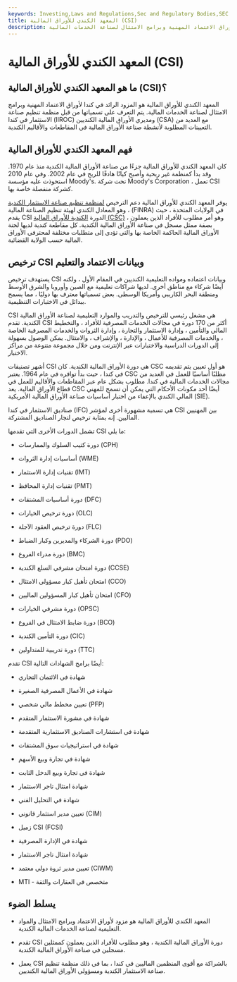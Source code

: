 ```yaml
---
keywords: Investing,Laws and Regulations,Sec and Regulatory Bodies,SEC
title: المعهد الكندي للأوراق المالية (CSI)
description: المعهد الكندي للأوراق المالية هو المزود الرائد في كندا لأوراق الاعتماد المهنية وبرامج الامتثال لصناعة الخدمات المالية.
---
```


# المعهد الكندي للأوراق المالية (CSI)
## ما هو المعهد الكندي للأوراق المالية (CSI)؟

المعهد الكندي للأوراق المالية هو المزود الرائد في كندا لأوراق الاعتماد المهنية وبرامج الامتثال لصناعة الخدمات المالية. يتم التعرف على تسمياتها من قبل منظمة تنظيم صناعة الاستثمار في كندا (IIROC) ومديري الأوراق المالية الكنديين (CSA) مع العديد من التعيينات المطلوبة لأنشطة صناعة الأوراق المالية في المقاطعات والأقاليم الكندية.

## فهم المعهد الكندي للأوراق المالية

كان المعهد الكندي للأوراق المالية جزءًا من صناعة الأوراق المالية الكندية منذ عام 1970. وقد بدأ كمنظمة غير ربحية وأصبح كيانًا هادفًا للربح في عام 2002. وفي عام 2010 استحوذت عليه مؤسسة Moody's. تحت شركة Moody's Corporation ، تعمل CSI كشركة منفصلة خاصة بها.

يوفر المعهد الكندي للأوراق المالية دعم الترخيص [لمنظمة تنظيم صناعة الاستثمار الكندية](/investment-industry-regulatory-organization-of-canada-iiroc) ، وهو المعادل الكندي لهيئة تنظيم الصناعة المالية (FINRA) في الولايات المتحدة ، حيث يقدم CSI الدورة [الكندية للأوراق المالية (CSC)](/csc) ، وهو أمر مطلوب للأفراد الذين يعملون بصفة ممثل مسجل في صناعة الأوراق المالية الكندية. كل مقاطعة كندية لديها لجنة الأوراق المالية الحاكمة الخاصة بها والتي تؤدي إلى متطلبات مختلفة لمحترفي الأوراق المالية حسب الولاية القضائية.

## ترخيص CSI وبيانات الاعتماد والتعليم

يستهدف ترخيص CSI وبيانات اعتماده ومواده التعليمية الكنديين في المقام الأول ، ولكنه أيضًا شركاء مع مناطق أخرى. لديها شراكات تعليمية مع الصين وأوروبا والشرق الأوسط ومنطقة البحر الكاريبي وأمريكا الوسطى. بعض تسمياتها معترف بها دوليًا ، مما يسمح ببدائل في الاختبارات التنظيمية.

CSI هي مشغل رئيسي للترخيص والتدريب والموارد التعليمية لصناعة الأوراق المالية الكندية. تقدم CSI أكثر من 170 دورة في مجالات الخدمات المصرفية للأفراد ، والتخطيط المالي والتأمين ، وإدارة الاستثمار والتجارة ، وإدارة الثروات والخدمات المصرفية الخاصة ، والخدمات المصرفية للأعمال ، والإدارة ، والإشراف ، والامتثال. يمكن الوصول بسهولة إلى الدورات الدراسية والاختبارات عبر الإنترنت ومن خلال مجموعة متنوعة من مراكز الاختبار.

أشهر تصنيفات CSI هي دورة الأوراق المالية الكندية. كان CSC هو أول تعيين يتم تقديمه في كندا ، حيث بدأ توافره في عام 1964. يعتبر CSC مطلبًا أساسيًا للعمل في العديد من مجالات الخدمات المالية في كندا. مطلوب بشكل عام عبر المقاطعات والأقاليم للعمل في قطاع الأوراق المالية. يعد CSC أيضًا أحد مكونات الأحكام التي يمكن أن تسمح للمهني المالي الكندي بالإعفاء من اختبار أساسيات صناعة الأوراق المالية الأمريكية (SIE).

صناديق الاستثمار في كندا (IFC) هي تسمية مشهورة أخرى لمؤشر CSI بين المهنيين الماليين. إنه بمثابة ترخيص لتجار الصناديق المشتركة.

تشمل الدورات الأخرى التي تقدمها CSI ما يلي:

- دورة كتيب السلوك والممارسات (CPH)

- أساسيات إدارة الثروات (WME)

- تقنيات إدارة الاستثمار (IMT)

- تقنيات إدارة المحافظ (PMT)

- دورة أساسيات المشتقات (DFC)

- دورة ترخيص الخيارات (OLC)

- دورة ترخيص العقود الآجلة (FLC)

- دورة الشركاء والمديرين وكبار الضباط (PDO)

- دورة مدراء الفروع (BMC)

- دورة امتحان مشرفي السلع الكندية (CCSE)

- امتحان تأهيل كبار مسؤولي الامتثال (CCO)

- امتحان تأهيل كبار المسؤولين الماليين (CFO)

- دورة مشرفي الخيارات (OPSC)

- دورة ضابط الامتثال في الفروع (BCO)

- دورة التأمين الكندية (CIC)

- دورة تدريبية للمتداولين (TTC)

تقدم CSI أيضًا برامج الشهادات التالية:

- شهادة في الائتمان التجاري

- شهادة في الأعمال المصرفية الصغيرة

- تعيين مخطط مالي شخصي (PFP)

- شهادة في مشورة الاستثمار المتقدم

- شهادة في استشارات الصناديق الاستثمارية المتقدمة

- شهادة في استراتيجيات سوق المشتقات

- شهادة في تجارة وبيع الأسهم

- شهادة في تجارة وبيع الدخل الثابت

- شهادة امتثال تاجر الاستثمار

- شهادة في التحليل الفني

- تعيين مدير استثمار قانوني (CIM)

- زميل CSI (FCSI)

- شهادة في الإدارة المصرفية

- شهادة امتثال تاجر الاستثمار

- تعيين مدير ثروة دولي معتمد (CIWM)

- MTI - متخصص في العقارات والثقة

## يسلط الضوء

- المعهد الكندي للأوراق المالية هو مزود لأوراق الاعتماد وبرامج الامتثال والمواد التعليمية لصناعة الخدمات المالية الكندية.

- تقدم CSI دورة الأوراق المالية الكندية ، وهو مطلوب للأفراد الذين يعملون كممثلين مسجلين في صناعة الأوراق المالية الكندية.

- يعمل CSI بالشراكة مع أقوى المنظمين الماليين في كندا ، بما في ذلك منظمة تنظيم صناعة الاستثمار الكندية ومسؤولي الأوراق المالية الكنديين.

